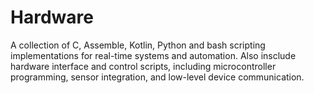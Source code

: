 # Hardware
A collection of C, Assemble, Kotlin, Python and bash scripting implementations for real-time systems and automation. Also insclude hardware interface and control scripts, including microcontroller programming, sensor integration, and low-level device communication. 

